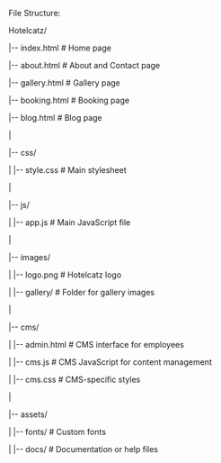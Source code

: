 File Structure:

Hotelcatz/

|-- index.html       # Home page

|-- about.html       # About and Contact page

|-- gallery.html     # Gallery page

|-- booking.html     # Booking page

|-- blog.html        # Blog page

|

|-- css/

|   |-- style.css    # Main stylesheet

|

|-- js/

|   |-- app.js       # Main JavaScript file

|

|-- images/

|   |-- logo.png     # Hotelcatz logo

|   |-- gallery/     # Folder for gallery images

|

|-- cms/

|   |-- admin.html   # CMS interface for employees

|   |-- cms.js       # CMS JavaScript for content management

|   |-- cms.css      # CMS-specific styles

|

|-- assets/

|   |-- fonts/       # Custom fonts
    
|   |-- docs/        # Documentation or help files

  
